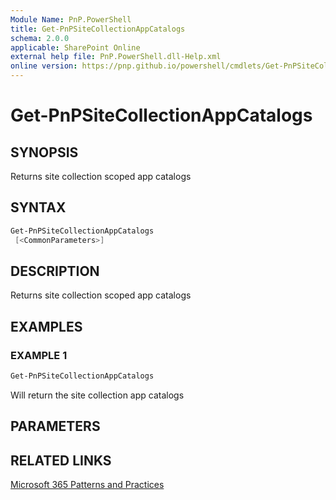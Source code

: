 ```yaml
---
Module Name: PnP.PowerShell
title: Get-PnPSiteCollectionAppCatalogs
schema: 2.0.0
applicable: SharePoint Online
external help file: PnP.PowerShell.dll-Help.xml
online version: https://pnp.github.io/powershell/cmdlets/Get-PnPSiteCollectionAppCatalogs.html
---
```

 
# Get-PnPSiteCollectionAppCatalogs

## SYNOPSIS
Returns site collection scoped app catalogs

## SYNTAX

```powershell
Get-PnPSiteCollectionAppCatalogs
 [<CommonParameters>]
```

## DESCRIPTION
Returns site collection scoped app catalogs

## EXAMPLES

### EXAMPLE 1
```powershell
Get-PnPSiteCollectionAppCatalogs
```
Will return the site collection app catalogs

## PARAMETERS

## RELATED LINKS

[Microsoft 365 Patterns and Practices](https://aka.ms/m365pnp)

